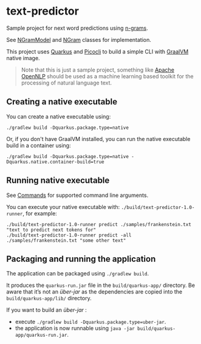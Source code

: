 # text-predictor

Sample project for next word predictions using [n-grams](https://en.wikipedia.org/wiki/N-gram). 

See [NGramModel](src/main/java/nejckorasa/textpredictor/ngram/NGramModel.java) and [NGram](src/main/java/nejckorasa/textpredictor/ngram/NGram.java) classes for implementation.

This project uses [Quarkus](https://quarkus.io/) and [Picocli](https://picocli.info/) to build a simple CLI with [GraalVM](https://www.graalvm.org/) native image.

> Note that this is just a sample project, something like [Apache OpenNLP](https://opennlp.apache.org/) should be used as a machine learning based toolkit for the processing of natural language text.

## Creating a native executable

You can create a native executable using: 
```shell script
./gradlew build -Dquarkus.package.type=native
```

Or, if you don't have GraalVM installed, you can run the native executable build in a container using: 
```shell script
./gradlew build -Dquarkus.package.type=native -Dquarkus.native.container-build=true
```

## Running native executable

See [Commands](src/main/java/nejckorasa/textpredictor/commands/Commands.java) for supported command line arguments. 

You can execute your native executable with: `./build/text-predictor-1.0-runner`, for example:
```shell
./build/text-predictor-1.0-runner predict ./samples/frankenstein.txt "text to predict next tokens for"
./build/text-predictor-1.0-runner predict -all ./samples/frankenstein.txt "some other text"
```

## Packaging and running the application

The application can be packaged using `./gradlew build`.

It produces the `quarkus-run.jar` file in the `build/quarkus-app/` directory.
Be aware that it’s not an _über-jar_ as the dependencies are copied into the `build/quarkus-app/lib/` directory.

If you want to build an _über-jar_ :
- execute `./gradlew build -Dquarkus.package.type=uber-jar`. 
- the application is now runnable using `java -jar build/quarkus-app/quarkus-run.jar`.
